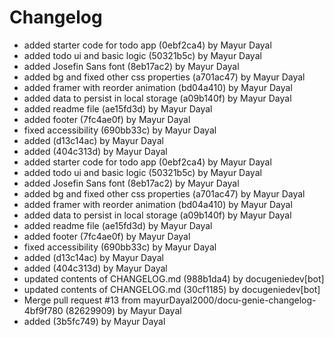 # Changelog

- added starter code for todo app (0ebf2ca4) by Mayur Dayal
- added todo ui and basic logic (50321b5c) by Mayur Dayal
- added Josefin Sans font (8eb17ac2) by Mayur Dayal
- added bg and fixed other css properties (a701ac47) by Mayur Dayal
- added framer with reorder animation (bd04a410) by Mayur Dayal
- added data to persist in local storage (a09b140f) by Mayur Dayal
- added readme file (ae15fd3d) by Mayur Dayal
- added footer (7fc4ae0f) by Mayur Dayal
- fixed accessibility (690bb33c) by Mayur Dayal
- added (d13c14ac) by Mayur Dayal
- added (404c313d) by Mayur Dayal
- added starter code for todo app (0ebf2ca4) by Mayur Dayal
- added todo ui and basic logic (50321b5c) by Mayur Dayal
- added Josefin Sans font (8eb17ac2) by Mayur Dayal
- added bg and fixed other css properties (a701ac47) by Mayur Dayal
- added framer with reorder animation (bd04a410) by Mayur Dayal
- added data to persist in local storage (a09b140f) by Mayur Dayal
- added readme file (ae15fd3d) by Mayur Dayal
- added footer (7fc4ae0f) by Mayur Dayal
- fixed accessibility (690bb33c) by Mayur Dayal
- added (d13c14ac) by Mayur Dayal
- added (404c313d) by Mayur Dayal
- updated contents of CHANGELOG.md (988b1da4) by docugeniedev[bot]
- updated contents of CHANGELOG.md (30cf1185) by docugeniedev[bot]
- Merge pull request #13 from mayurDayal2000/docu-genie-changelog-4bf9f780 (82629909) by Mayur Dayal
- added (3b5fc749) by Mayur Dayal
